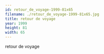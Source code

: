 ```yaml
---
id: retour_de_voyage-1999-81x65
filename: ./retour_de_voyage-1999-81x65.jpg
title: retour de voyage
year: 1999
height: 81
width: 65
---
```


retour de voyage
